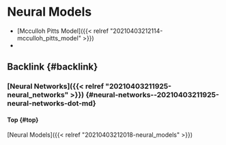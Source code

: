 # Neural Models


-   [Mcculloh Pitts Model]({{< relref "20210403212114-mcculloh_pitts_model" >}})
-


## Backlink {#backlink}


### [Neural Networks]({{< relref "20210403211925-neural_networks" >}}) {#neural-networks--20210403211925-neural-networks-dot-md}


#### Top {#top}

[Neural Models]({{< relref "20210403212018-neural_models" >}})

